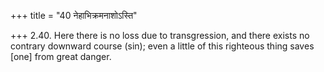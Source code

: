 +++
title = "40 नेहाभिक्रमनाशोऽस्ति"

+++
2.40. Here there is no loss due to transgression, and there exists no
contrary downward course (sin); even a little of this righteous thing
saves \[one\] from great danger.
